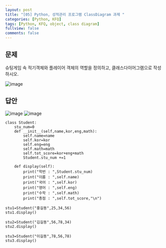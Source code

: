 ```yaml
---
layout: post
title: "[05] Python, 성적관리 프로그램 ClassDiagram 과제 "
categories: [Python, KFQ]
tags: [Python, KFQ, object, class diagram]
fullview: false
comments: false
---
```


## 문제
슈팅게임 속 적기객체와 플레이어 객체의 역할을 정의하고, 클래스다이어그램으로 작성하시오.

![image](https://user-images.githubusercontent.com/84369912/126753848-6956844a-476d-420d-98ae-cb858342293c.png)


## 답안
![image](https://user-images.githubusercontent.com/84369912/126753998-0d66d04d-f606-401e-8c3e-6394834a104b.png)
![image](https://user-images.githubusercontent.com/84369912/126754020-4f9461d7-0faf-4aca-9499-4b4d110c4311.png)


```
class Student:
    stu_num=0
    def __init__(self,name,kor,eng,math):
        self.name=name
        self.kor=kor
        self.eng=eng
        self.math=math
        self.tot_score=kor+eng+math
        Student.stu_num +=1
        
    def display(self):
        print("학번 : ",Student.stu_num)
        print("이름 : ",self.name)
        print("국어 : ",self.kor)
        print("영어 : ",self.eng)
        print("수학 : ",self.math)
        print("총점 : ",self.tot_score,"\n")
        
stu1=Student("홍길동",25,34,56)
stu1.display()

stu2=Student("김길동",56,78,34)
stu2.display()

stu3=Student("이길동",78,56,78)
stu3.display()
```